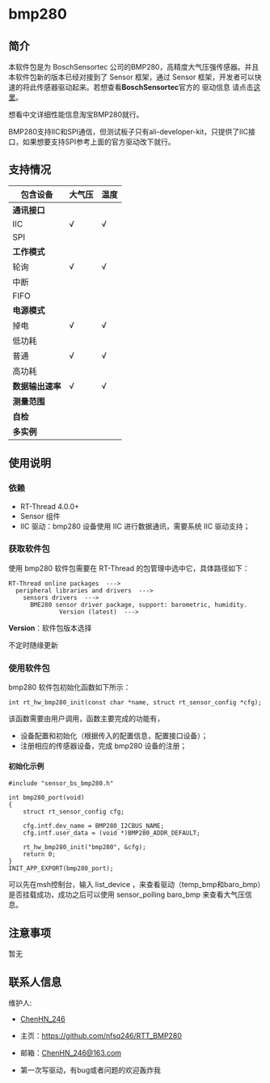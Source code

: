 # bmp280

## 简介

本软件包是为 BoschSensortec 公司的BMP280，高精度大气压强传感器。并且本软件包新的版本已经对接到了 Sensor 框架，通过 Sensor 框架，开发者可以快速的将此传感器驱动起来。若想查看**BoschSensortec**官方的 驱动信息 请点击[这里](https://github.com/BoschSensortec/BMP280_driver)。

想看中文详细性能信息淘宝BMP280就行。

BMP280支持IIC和SPI通信，但测试板子只有ali-developer-kit，只提供了IIC接口，如果想要支持SPI参考上面的官方驱动改下就行。

## 支持情况

| 包含设备         | 大气压 | 温度 |
| ---------------- | -------- | ------ |
| **通讯接口**     |          |        |
| IIC              | √        | √      |
| SPI              |          |        |
| **工作模式**     |          |        |
| 轮询             | √        | √      |
| 中断             |          |        |
| FIFO             |          |        |
| **电源模式**     |          |        |
| 掉电             | √        | √      |
| 低功耗           |          |        |
| 普通             | √        | √      |
| 高功耗           |          |        |
| **数据输出速率** |   √      |  √     |
| **测量范围**     |          |        |
| **自检**         |          |        |
| **多实例**       |          |        |

## 使用说明

### 依赖

- RT-Thread 4.0.0+
- Sensor 组件
- IIC 驱动：bmp280 设备使用 IIC 进行数据通讯，需要系统 IIC 驱动支持；

### 获取软件包

使用 bmp280 软件包需要在 RT-Thread 的包管理中选中它，具体路径如下：

```
RT-Thread online packages  --->
  peripheral libraries and drivers  --->
    sensors drivers  --->
      BME280 sensor driver package, support: barometric, humidity.
              Version (latest)  --->
```

**Version**：软件包版本选择

不定时随缘更新

### 使用软件包

bmp280 软件包初始化函数如下所示：

```
int rt_hw_bmp280_init(const char *name, struct rt_sensor_config *cfg);
```

该函数需要由用户调用，函数主要完成的功能有，

- 设备配置和初始化（根据传入的配置信息，配置接口设备）；
- 注册相应的传感器设备，完成 bmp280 设备的注册；

#### 初始化示例

```
#include "sensor_bs_bmp280.h"

int bmp280_port(void)
{
    struct rt_sensor_config cfg;
    
    cfg.intf.dev_name = BMP280_I2CBUS_NAME;
    cfg.intf.user_data = (void *)BMP280_ADDR_DEFAULT;

    rt_hw_bmp280_init("bmp280", &cfg);
    return 0;
}
INIT_APP_EXPORT(bmp280_port);
```
可以先在msh控制台，输入 list_device ，来查看驱动（temp_bmp和baro_bmp）是否挂载成功，成功之后可以使用 sensor_polling baro_bmp 来查看大气压信息。
## 注意事项

暂无

## 联系人信息

维护人:

- [ChenHN_246](https://github.com/nfsq246) 

- 主页：<https://github.com/nfsq246/RTT_BMP280>

- 邮箱：<ChenHN_246@163.com>

- 第一次写驱动，有bug或者问题的欢迎轰炸我